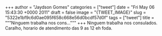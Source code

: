 
+++
author = "Jaydson Gomes"
categories = ["tweet"]
date = "Fri May 06 15:43:30 +0000 2011"
draft = false
image = "{TWEET_IMAGE}"
slug = "5322e1bf9c6d0ae095f658c668e56d0bcdf57d0f"
tags = ["tweet"]
title = """Ninguem trabalha nos cons..."""
+++
Ninguem trabalha nos consulados. Caralho, horario de atendimento das 9 as 12 eh foda.
